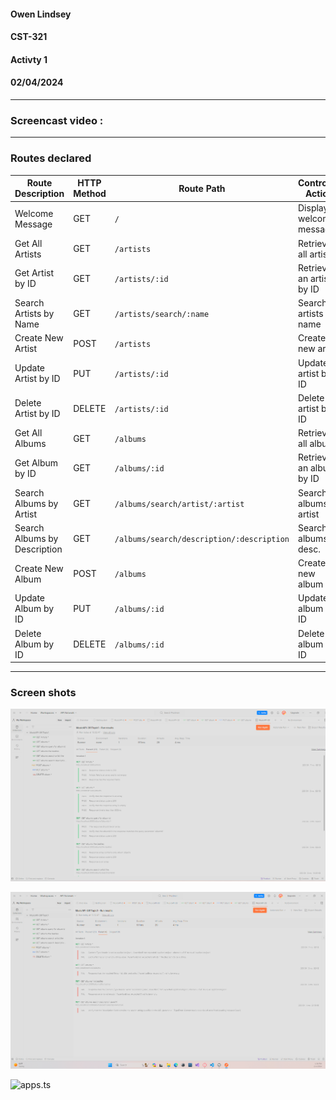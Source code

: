 #### Owen Lindsey
#### CST-321
#### Activty 1
#### 02/04/2024

--- 

### Screencast video : 
---

### Routes declared

| Route Description                   | HTTP Method | Route Path                                  | Controller Action          |
|-------------------------------------|-------------|---------------------------------------------|----------------------------|
| Welcome Message                     | GET         | `/`                                         | Display welcome message    |
| Get All Artists                     | GET         | `/artists`                                  | Retrieve all artists       |
| Get Artist by ID                    | GET         | `/artists/:id`                              | Retrieve an artist by ID  |
| Search Artists by Name              | GET         | `/artists/search/:name`                     | Search artists by name    |
| Create New Artist                   | POST        | `/artists`                                  | Create a new artist       |
| Update Artist by ID                 | PUT         | `/artists/:id`                              | Update an artist by ID    |
| Delete Artist by ID                 | DELETE      | `/artists/:id`                              | Delete an artist by ID    |
| Get All Albums                      | GET         | `/albums`                                   | Retrieve all albums        |
| Get Album by ID                     | GET         | `/albums/:id`                               | Retrieve an album by ID   |
| Search Albums by Artist             | GET         | `/albums/search/artist/:artist`             | Search albums by artist   |
| Search Albums by Description        | GET         | `/albums/search/description/:description`   | Search albums by desc.    |
| Create New Album                    | POST        | `/albums`                                   | Create a new album        |
| Update Album by ID                  | PUT         | `/albums/:id`                               | Update an album by ID     |
| Delete Album by ID                  | DELETE      | `/albums/:id`                               | Delete an album by ID     |


--- 

### Screen shots 

![passed postman tests](https://github.com/omniV1/CST-391/blob/main/docs/activity1/screenshots/Passed.png)


![failed postman tests](https://github.com/omniV1/CST-391/blob/main/docs/activity1/screenshots/Failed.png)

![apps.ts](C:\git\CST-391\docs\activity1\screenshots\app.ts.png)

